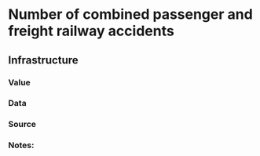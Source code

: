 # Number of combined passenger and freight railway accidents

## Infrastructure

### Value

### Data

### Source

### Notes: